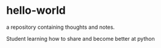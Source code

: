 # hello-world
a repository containing thoughts and notes. 

Student learning how to share and become better at python
